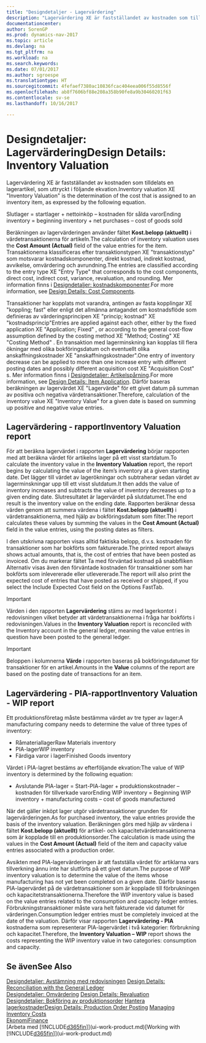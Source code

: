```yaml
---
title: "Designdetaljer - Lagervärdering"
description: "Lagervärdering XE är fastställandet av kostnaden som tilldelats en lagerartikel, som uttryckt i följande ekvation."
documentationcenter: 
author: SorenGP
ms.prod: dynamics-nav-2017
ms.topic: article
ms.devlang: na
ms.tgt_pltfrm: na
ms.workload: na
ms.search.keywords: 
ms.date: 07/01/2017
ms.author: sgroespe
ms.translationtype: HT
ms.sourcegitcommit: 4fefaef7380ac10836fcac404eea006f55d8556f
ms.openlocfilehash: ab8f7606bf88e208a358b90fe8a9b30460201f63
ms.contentlocale: sv-se
ms.lasthandoff: 10/16/2017

---
```

# <a name="design-details-inventory-valuation"></a><span data-ttu-id="e49b2-103">Designdetaljer: Lagervärdering</span><span class="sxs-lookup"><span data-stu-id="e49b2-103">Design Details: Inventory Valuation</span></span>
<span data-ttu-id="e49b2-104">Lagervärdering XE är fastställandet av kostnaden som tilldelats en lagerartikel, som uttryckt i följande ekvation.</span><span class="sxs-lookup"><span data-stu-id="e49b2-104">Inventory valuation XE "Inventory Valuation"  is the determination of the cost that is assigned to an inventory item, as expressed by the following equation.</span></span>  

<span data-ttu-id="e49b2-105">Slutlager = startlager + nettoinköp – kostnaden för sålda varor</span><span class="sxs-lookup"><span data-stu-id="e49b2-105">Ending inventory = beginning inventory + net purchases – cost of goods sold</span></span>  

<span data-ttu-id="e49b2-106">Beräkningen av lagervärderingen använder fältet **Kost.belopp (aktuellt)** i värdetransaktionerna för artikeln.</span><span class="sxs-lookup"><span data-stu-id="e49b2-106">The calculation of inventory valuation uses the **Cost Amount (Actual)** field of the value entries for the item.</span></span> <span data-ttu-id="e49b2-107">Transaktionerna klassificeras efter transaktionstypen XE "transaktionstyp" som motsvarar kostnadskomponenter, direkt kostnad, indirekt kostnad, avvikelse, omvärdering och avrundning.</span><span class="sxs-lookup"><span data-stu-id="e49b2-107">The entries are classified according to the entry type XE "Entry Type"  that corresponds to the cost components, direct cost, indirect cost, variance, revaluation, and rounding.</span></span> <span data-ttu-id="e49b2-108">Mer information finns i [Designdetaljer: kostnadskomponenter](design-details-cost-components.md).</span><span class="sxs-lookup"><span data-stu-id="e49b2-108">For more information, see [Design Details: Cost Components](design-details-cost-components.md).</span></span>  

<span data-ttu-id="e49b2-109">Transaktioner har kopplats mot varandra, antingen av fasta kopplingar XE "koppling; fast" eller enligt det allmänna antagandet om kostnadsflöde som definieras av värderingsprincipen XE "princip; kostnad" XE "kostnadsprincip"</span><span class="sxs-lookup"><span data-stu-id="e49b2-109">Entries are applied against each other, either by the fixed application XE "Application; Fixed" , or according to the general cost-flow assumption defined by the costing method XE "Method; Costing"  XE "Costing Method" .</span></span> <span data-ttu-id="e49b2-110">En transaktion med lagerminskning kan kopplas till flera ökningar med olika bokföringsdatum och eventuellt olika anskaffningskostnader XE "anskaffningskostnader".</span><span class="sxs-lookup"><span data-stu-id="e49b2-110">One entry of inventory decrease can be applied to more than one increase entry with different posting dates and possibly different acquisition cost XE "Acquisition Cost" s.</span></span> <span data-ttu-id="e49b2-111">Mer information finns i [Designdetaljer: Artikelspårning](design-details-item-application.md).</span><span class="sxs-lookup"><span data-stu-id="e49b2-111">For more information, see [Design Details: Item Application](design-details-item-application.md).</span></span> <span data-ttu-id="e49b2-112">Därför baseras beräkningen av lagervärdet  XE "Lagervärde" för ett givet datum på summan av positiva och negativa värdetransaktioner.</span><span class="sxs-lookup"><span data-stu-id="e49b2-112">Therefore, calculation of the inventory value XE "Inventory Value"  for a given date is based on summing up positive and negative value entries.</span></span>  

## <a name="inventory-valuation-report"></a><span data-ttu-id="e49b2-113">Lagervärdering - rapport</span><span class="sxs-lookup"><span data-stu-id="e49b2-113">Inventory Valuation report</span></span>  
<span data-ttu-id="e49b2-114">För att beräkna lagervärdet i rapporten **Lagervärdering** börjar rapporten med att beräkna värdet för artikelns lager på ett visst startdatum.</span><span class="sxs-lookup"><span data-stu-id="e49b2-114">To calculate the inventory value in the **Inventory Valuation** report, the report begins by calculating the value of the item’s inventory at a given starting date.</span></span> <span data-ttu-id="e49b2-115">Det lägger till värdet av lagerökningar och subtraherar sedan värdet av lagerminskningar upp till ett visst slutdatum.</span><span class="sxs-lookup"><span data-stu-id="e49b2-115">It then adds the value of inventory increases and subtracts the value of inventory decreases up to a given ending date.</span></span> <span data-ttu-id="e49b2-116">Slutresultatet är lagervärdet på slutdatumet.</span><span class="sxs-lookup"><span data-stu-id="e49b2-116">The end result is the inventory value on the ending date.</span></span> <span data-ttu-id="e49b2-117">Rapporten beräknar dessa värden genom att summera värdena i fältet **Kost.belopp (aktuellt)** i värdetransaktionerna, med hjälp av bokföringsdatum som filter.</span><span class="sxs-lookup"><span data-stu-id="e49b2-117">The report calculates these values by summing the values in the **Cost Amount (Actual)** field in the value entries, using the posting dates as filters.</span></span>  

<span data-ttu-id="e49b2-118">I den utskrivna rapporten visas alltid faktiska belopp, d.v.s. kostnaden för transaktioner som har bokförts som fakturerade.</span><span class="sxs-lookup"><span data-stu-id="e49b2-118">The printed report always shows actual amounts, that is, the cost of entries that have been posted as invoiced.</span></span> <span data-ttu-id="e49b2-119">Om du markerar fältet Ta med förväntad kostnad på snabbfliken Alternativ visas även den förväntade kostnaden för transaktioner som har bokförts som inlevererade eller utlevererade.</span><span class="sxs-lookup"><span data-stu-id="e49b2-119">The report will also print the expected cost of entries that have posted as received or shipped, if you select the Include Expected Cost field on the Options FastTab.</span></span>  

> [!IMPORTANT]  
>  <span data-ttu-id="e49b2-120">Värden i den rapporten **Lagervärdering** stäms av med lagerkontot i redovisningen vilket betyder att värdetransaktionerna i fråga har bokförts i redovisningen.</span><span class="sxs-lookup"><span data-stu-id="e49b2-120">Values in the **Inventory Valuation** report is reconciled with the Inventory account in the general ledger, meaning the value entries in question have been posted to the general ledger.</span></span>  

> [!IMPORTANT]  
>  <span data-ttu-id="e49b2-121">Beloppen i kolumnerna **Värde** i rapporten baseras på bokföringsdatumet för transaktioner för en artikel.</span><span class="sxs-lookup"><span data-stu-id="e49b2-121">Amounts in the **Value** columns of the report are based on the posting date of transactions for an item.</span></span>  

## <a name="inventory-valuation---wip-report"></a><span data-ttu-id="e49b2-122">Lagervärdering - PIA-rapport</span><span class="sxs-lookup"><span data-stu-id="e49b2-122">Inventory Valuation - WIP report</span></span>  
<span data-ttu-id="e49b2-123">Ett produktionsföretag måste bestämma värdet av tre typer av lager:</span><span class="sxs-lookup"><span data-stu-id="e49b2-123">A manufacturing company needs to determine the value of three types of inventory:</span></span>  

* <span data-ttu-id="e49b2-124">Råmateriallager</span><span class="sxs-lookup"><span data-stu-id="e49b2-124">Raw Materials inventory</span></span>  
* <span data-ttu-id="e49b2-125">PIA-lager</span><span class="sxs-lookup"><span data-stu-id="e49b2-125">WIP inventory</span></span>  
* <span data-ttu-id="e49b2-126">Färdiga varor i lager</span><span class="sxs-lookup"><span data-stu-id="e49b2-126">Finished Goods inventory</span></span>  

<span data-ttu-id="e49b2-127">Värdet i PIA-lagret bestäms av efterföljande ekvation:</span><span class="sxs-lookup"><span data-stu-id="e49b2-127">The value of WIP inventory is determined by the following equation:</span></span>  

* <span data-ttu-id="e49b2-128">Avslutande PIA-lager = Start-PIA-lager + produktionskostnader – kostnaden för tillverkade varor</span><span class="sxs-lookup"><span data-stu-id="e49b2-128">Ending WIP inventory = Beginning WIP inventory + manufacturing costs – cost of goods manufactured</span></span>  

<span data-ttu-id="e49b2-129">När det gäller inköpt lager utgör värdetransaktioner grunden för lagervärderingen.</span><span class="sxs-lookup"><span data-stu-id="e49b2-129">As for purchased inventory, the value entries provide the basis of the inventory valuation.</span></span> <span data-ttu-id="e49b2-130">Beräkningen görs med hjälp av värdena i fältet **Kost.belopp (aktuellt)** för artikel- och kapacitetvärdetransaktionerna som är kopplade till en produktionsorder.</span><span class="sxs-lookup"><span data-stu-id="e49b2-130">The calculation is made using the values in the **Cost Amount (Actual)** field of the item and capacity value entries associated with a production order.</span></span>  

<span data-ttu-id="e49b2-131">Avsikten med PIA-lagervärderingen är att fastställa värdet för artiklarna vars tillverkning ännu inte har slutförts på ett givet datum.</span><span class="sxs-lookup"><span data-stu-id="e49b2-131">The purpose of WIP inventory valuation is to determine the value of the items whose manufacturing has not yet been completed on a given date.</span></span> <span data-ttu-id="e49b2-132">Därför baseras PIA-lagervärdet på de värdetransaktioner som är kopplade till förbrukningen och kapacitetstransaktionerna.</span><span class="sxs-lookup"><span data-stu-id="e49b2-132">Therefore the WIP inventory value is based on the value entries related to the consumption and capacity ledger entries.</span></span> <span data-ttu-id="e49b2-133">Förbrukningstransaktioner måste vara helt fakturerade vid datumet för värderingen.</span><span class="sxs-lookup"><span data-stu-id="e49b2-133">Consumption ledger entries must be completely invoiced at the date of the valuation.</span></span> <span data-ttu-id="e49b2-134">Därför visar rapporten **Lagervärdering - PIA** kostnaderna som representerar PIA-lagervärdet i två kategorier: förbrukning och kapacitet.</span><span class="sxs-lookup"><span data-stu-id="e49b2-134">Therefore, the **Inventory Valuation – WIP** report shows the costs representing the WIP inventory value in two categories: consumption and capacity.</span></span>  

## <a name="see-also"></a><span data-ttu-id="e49b2-135">Se även</span><span class="sxs-lookup"><span data-stu-id="e49b2-135">See Also</span></span>  
<span data-ttu-id="e49b2-136">[Designdetaljer: Avstämning med redovisningen](design-details-reconciliation-with-the-general-ledger.md) </span><span class="sxs-lookup"><span data-stu-id="e49b2-136">[Design Details: Reconciliation with the General Ledger](design-details-reconciliation-with-the-general-ledger.md) </span></span>  
<span data-ttu-id="e49b2-137">[Designdetaljer: Omvärdering](design-details-revaluation.md) </span><span class="sxs-lookup"><span data-stu-id="e49b2-137">[Design Details: Revaluation](design-details-revaluation.md) </span></span>  
<span data-ttu-id="e49b2-138">[Designdetaljer: Bokföring av produktionsorder](design-details-production-order-posting.md)
[Hantera lagerkostnader](finance-manage-inventory-costs.md)</span><span class="sxs-lookup"><span data-stu-id="e49b2-138">[Design Details: Production Order Posting](design-details-production-order-posting.md)
[Managing Inventory Costs](finance-manage-inventory-costs.md)</span></span>  
[<span data-ttu-id="e49b2-139">Ekonomi</span><span class="sxs-lookup"><span data-stu-id="e49b2-139">Finance</span></span>](finance.md)  
<span data-ttu-id="e49b2-140">[Arbeta med [!INCLUDE[d365fin](includes/d365fin_md.md)]](ui-work-product.md)</span><span class="sxs-lookup"><span data-stu-id="e49b2-140">[Working with [!INCLUDE[d365fin](includes/d365fin_md.md)]](ui-work-product.md)</span></span>

